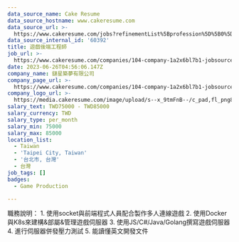 ```yaml
---
data_source_name: Cake Resume
data_source_hostname: www.cakeresume.com
data_source_url: >-
  https://www.cakeresume.com/jobs?refinementList%5Bprofession%5D%5B0%5D=game-production&range%5Bsalary_range%5D%5Bmin%5D=100000
data_source_internal_id: '60392'
title: 遊戲後端工程師
job_url: >-
  https://www.cakeresume.com/companies/104-company-1a2x6bl7b1-jobsource-joblist_r_cust/jobs/game-backend-engineer-65d433
date: 2023-06-26T04:56:06.147Z
company_name: 鏈星築夢有限公司
company_page_url: >-
  https://www.cakeresume.com/companies/104-company-1a2x6bl7b1-jobsource-joblist_r_cust
company_logo_url: >-
  https://media.cakeresume.com/image/upload/s--x_9tmFnB--/c_pad,fl_png8,h_200,w_200/v1604373250/wden5c0tgyehxqvrjpfj.png
salary_text: TWD75000 - TWD85000
salary_currency: TWD
salary_type: per_month
salary_min: 75000
salary_max: 85000
location_list:
  - Taiwan
  - 'Taipei City, Taiwan'
  - '台北市, 台灣'
  - 台灣
job_tags: []
badges:
  - Game Production

---
```


職務說明： 1. 使用socket與前端程式人員配合製作多人連線遊戲 2. 使用Docker與K8s來建構&部屬&管理遊戲伺服器 3. 使用JS/C#/Java/Golang撰寫遊戲伺服器 4. 進行伺服器併發壓力測試 5. 能讀懂英文開發文件